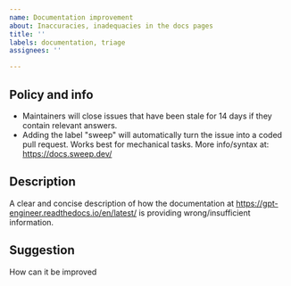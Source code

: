 ```yaml
---
name: Documentation improvement
about: Inaccuracies, inadequacies in the docs pages
title: ''
labels: documentation, triage
assignees: ''

---
```


## Policy and info
 - Maintainers will close issues that have been stale for 14 days if they contain relevant answers.
 - Adding the label "sweep" will automatically turn the issue into a coded pull request. Works best for mechanical tasks. More info/syntax at: https://docs.sweep.dev/


## Description
A clear and concise description of how the documentation at https://gpt-engineer.readthedocs.io/en/latest/ is providing wrong/insufficient information.

## Suggestion
How can it be improved
